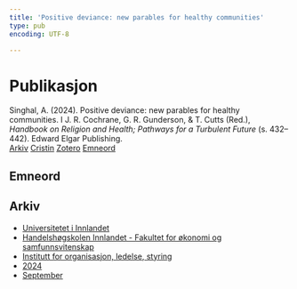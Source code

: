 ```yaml
---
title: 'Positive deviance: new parables for healthy communities'
type: pub
encoding: UTF-8

---
```

<h1>Publikasjon</h1>
<article id="csl-bib-container-ZIWWFFRS" class="csl-bib-container">
  <div class="csl-bib-body"> <div class="csl-entry">Singhal, A. (2024). Positive deviance: new parables for healthy communities. I J. R. Cochrane, G. R. Gunderson, &#38; T. Cutts (Red.), <i>Handbook on Religion and Health; Pathways for a Turbulent Future</i> (s. 432–442). Edward Elgar Publishing.</div> </div>
  <div class="csl-bib-buttons">
    <a href="#taxonomy-article-ZIWWFFRS" alt="archive" class="csl-bib-button">Arkiv</a>
    <a href="https://app.cristin.no/results/show.jsf?id=2301915" alt="Cristin" class="csl-bib-button">Cristin</a>
    <a href="http://zotero.org/groups/5881554/items/ZIWWFFRS" alt="Zotero" class="csl-bib-button">Zotero</a>
    <a href="#keywords-article-ZIWWFFRS" alt="keywords" class="csl-bib-button">Emneord</a>
  </div>
  <div id="csl-bib-meta-container-ZIWWFFRS"></div>
</article>
<div id="csl-bib-meta-ZIWWFFRS" class="csl-bib-meta">
  <article id="keywords-article-ZIWWFFRS" class="keywords-article">
    <h1>Emneord</h1>
    
  </article>
  <article id="taxonomy-article-ZIWWFFRS" class="taxonomy-article">
    <h1>Arkiv</h1>
    <ul>
      <li><a href="{{< params subfolder >}}nn/archive/?key=3DCRN523">Universitetet i Innlandet</a></li>
      <li><a href="{{< params subfolder >}}nn/archive/?key=DU8Q9LN9">Handelshøgskolen Innlandet - Fakultet for økonomi og samfunnsvitenskap</a></li>
      <li><a href="{{< params subfolder >}}nn/archive/?key=4LUWR3ZM">Institutt for organisasjon, ledelse, styring</a></li>
      <li><a href="{{< params subfolder >}}nn/archive/?key=TY5PNNUR">2024</a></li>
      <li><a href="{{< params subfolder >}}nn/archive/?key=75IEWQR5">September</a></li>
    </ul>
  </article>
</div>

